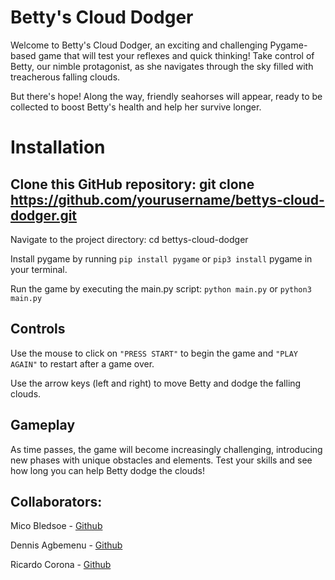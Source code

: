 # Betty's Cloud Dodger

Welcome to Betty's Cloud Dodger, an exciting and challenging Pygame-based game that will test your reflexes and quick thinking! Take control of Betty, our nimble protagonist, as she navigates through the sky filled with treacherous falling clouds.

But there's hope! Along the way, friendly seahorses will appear, ready to be collected to boost Betty's health and help her survive longer.

# Installation

## Clone this GitHub repository: git clone https://github.com/yourusername/bettys-cloud-dodger.git

Navigate to the project directory: cd bettys-cloud-dodger

Install pygame by running `pip install pygame` or `pip3 install` pygame in your terminal.

Run the game by executing the main.py script: `python main.py` or `python3 main.py`

## Controls

Use the mouse to click on `"PRESS START"` to begin the game and `"PLAY AGAIN"` to restart after a game over.

Use the arrow keys (left and right) to move Betty and dodge the falling clouds.

## Gameplay

As time passes, the game will become increasingly challenging, introducing new phases with unique obstacles and elements. Test your skills and see how long you can help Betty dodge the clouds!

## Collaborators: 

Mico Bledsoe - [Github](https://github.com/MicoBledsoe)

Dennis Agbemenu  - [Github](https://github.com/dagbeme1)

Ricardo Corona - [Github](https://github.com/LW068)
